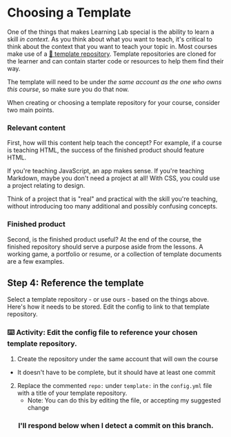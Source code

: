 # Choosing a Template

One of the things that makes Learning Lab special is the ability to learn a skill _in context_. As you think about what you want to teach, it's critical to think about the context that you want to teach your topic in. Most courses make use of a [:book: template repository](https://lab.github.com/docs/course-ownership-and-repositories#the-repositories). Template repositories are cloned for the learner and can contain starter code or resources to help them find their way.

The template will need to be under _the same account as the one who owns this course_, so make sure you do that now.

When creating or choosing a template repository for your course, consider two main points.

### Relevant content

First, how will this content help teach the concept? For example, if a course is teaching HTML, the success of the finished product should feature HTML.

If you're teaching JavaScript, an app makes sense. If you're teaching Markdown, maybe you don't need a project at all! With CSS, you could use a project relating to design.

Think of a project that is "real" and practical with the skill you're teaching, without introducing too many additional and possibly confusing concepts.

### Finished product

Second, is the finished product useful? At the end of the course, the finished repository should serve a purpose aside from the lessons. A working game, a portfolio or resume, or a collection of template documents are a few examples.

## Step 4: Reference the template

Select a template repository - or use ours - based on the things above. Here's how it needs to be stored. Edit the config to link to that template repository.

### :keyboard: Activity: Edit the config file to reference your chosen template repository.

1. Create the repository under the same account that will own the course
  - It doesn't have to be complete, but it should have at least one commit
2. Replace the commented `repo:` under `template:` in the `config.yml` file with a title of your template repository.
    - Note: You can do this by editing the file, or accepting my suggested change

<h3 align="center">I'll respond below when I detect a commit on this branch.</h3>
